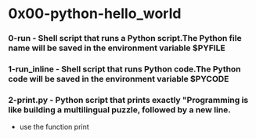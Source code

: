 # 0x00-python-hello_world

### 0-run - Shell script that runs a Python script.The Python file name will be saved in the environment variable $PYFILE
### 1-run_inline - Shell script that runs Python code.The Python code will be saved in the environment variable $PYCODE
### 2-print.py - Python script that prints exactly "Programming is like building a multilingual puzzle, followed by a new line.
- use the function print
